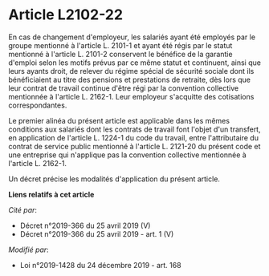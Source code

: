 # Article L2102-22

En cas de changement d'employeur, les salariés ayant été employés par le groupe mentionné à l'article L. 2101-1 et ayant été
régis par le statut mentionné à l'article L. 2101-2 conservent le bénéfice de la garantie d'emploi selon les motifs prévus
par ce même statut et continuent, ainsi que leurs ayants droit, de relever du régime spécial de sécurité sociale dont ils
bénéficiaient au titre des pensions et prestations de retraite, dès lors que leur contrat de travail continue d'être régi par
la convention collective mentionnée à l'article L. 2162-1. Leur employeur s'acquitte des cotisations correspondantes.

Le premier alinéa du présent article est applicable dans les mêmes conditions aux salariés dont les contrats de travail font
l'objet d'un transfert, en application de l'article L. 1224-1 du code du travail, entre l'attributaire du contrat de service
public mentionné à l'article L. 2121-20 du présent code et une entreprise qui n'applique pas la convention collective
mentionnée à l'article L. 2162-1.

Un décret précise les modalités d'application du présent article.

**Liens relatifs à cet article**

_Cité par_:

  - Décret n°2019-366 du 25 avril 2019 (V)
  - Décret n°2019-366 du 25 avril 2019 - art. 1 (V)

_Modifié par_:

  - Loi n°2019-1428 du 24 décembre 2019 - art. 168
